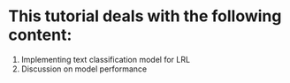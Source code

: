 # This tutorial deals with the following content:
1. Implementing text classification model for LRL
2. Discussion on model performance